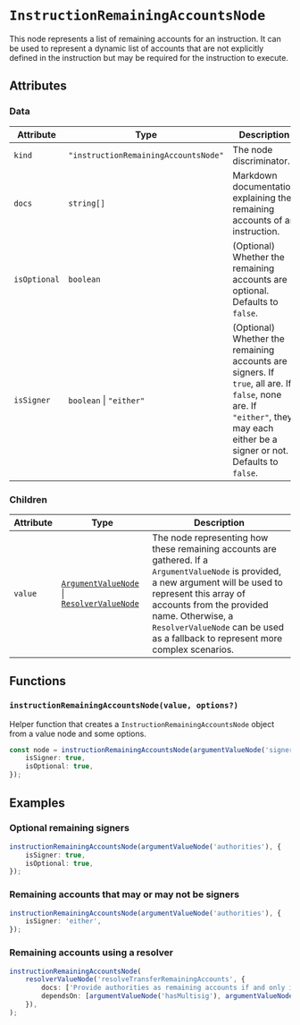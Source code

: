 # `InstructionRemainingAccountsNode`

This node represents a list of remaining accounts for an instruction. It can be used to represent a dynamic list of accounts that are not explicitly defined in the instruction but may be required for the instruction to execute.

## Attributes

### Data

| Attribute    | Type                                 | Description                                                                                                                                                                   |
| ------------ | ------------------------------------ | ----------------------------------------------------------------------------------------------------------------------------------------------------------------------------- |
| `kind`       | `"instructionRemainingAccountsNode"` | The node discriminator.                                                                                                                                                       |
| `docs`       | `string[]`                           | Markdown documentation explaining the remaining accounts of an instruction.                                                                                                   |
| `isOptional` | `boolean`                            | (Optional) Whether the remaining accounts are optional. Defaults to `false`.                                                                                                  |
| `isSigner`   | `boolean` \| `"either"`              | (Optional) Whether the remaining accounts are signers. If `true`, all are. If `false`, none are. If `"either"`, they may each either be a signer or not. Defaults to `false`. |

### Children

| Attribute | Type                                                                                                                                     | Description                                                                                                                                                                                                                                                                                    |
| --------- | ---------------------------------------------------------------------------------------------------------------------------------------- | ---------------------------------------------------------------------------------------------------------------------------------------------------------------------------------------------------------------------------------------------------------------------------------------------- |
| `value`   | [`ArgumentValueNode`](./contextualValueNodes/ArgumentValueNode.md) \| [`ResolverValueNode`](./contextualValueNodes/ResolverValueNode.md) | The node representing how these remaining accounts are gathered. If a `ArgumentValueNode` is provided, a new argument will be used to represent this array of accounts from the provided name. Otherwise, a `ResolverValueNode` can be used as a fallback to represent more complex scenarios. |

## Functions

### `instructionRemainingAccountsNode(value, options?)`

Helper function that creates a `InstructionRemainingAccountsNode` object from a value node and some options.

```ts
const node = instructionRemainingAccountsNode(argumentValueNode('signers'), {
    isSigner: true,
    isOptional: true,
});
```

## Examples

### Optional remaining signers

```ts
instructionRemainingAccountsNode(argumentValueNode('authorities'), {
    isSigner: true,
    isOptional: true,
});
```

### Remaining accounts that may or may not be signers

```ts
instructionRemainingAccountsNode(argumentValueNode('authorities'), {
    isSigner: 'either',
});
```

### Remaining accounts using a resolver

```ts
instructionRemainingAccountsNode(
    resolverValueNode('resolveTransferRemainingAccounts', {
        docs: ['Provide authorities as remaining accounts if and only if the asset has a multisig set up.'],
        dependsOn: [argumentValueNode('hasMultisig'), argumentValueNode('authorities')],
    }),
);
```
